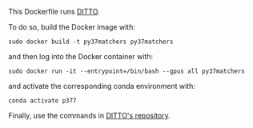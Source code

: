 This Dockerfile runs [DITTO](https://vldb.org/pvldb/vol14/p50-li.pdf).

To do so, build the Docker image with:

`sudo docker build -t py37matchers py37matchers`

and then log into the Docker container with:

`sudo docker run -it --entrypoint=/bin/bash --gpus all py37matchers`

and activate the corresponding conda environment with:

`conda activate p377`

Finally, use the commands in [DITTO's repository](https://github.com/megagonlabs/ditto).
